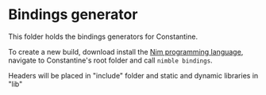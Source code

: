 # Bindings generator

This folder holds the bindings generators for Constantine.

To create a new build, download install the [Nim programming language](https://nim-lang.org/install.html), navigate to Constantine's root folder and call `nimble bindings`.

Headers will be placed in "include" folder and static and dynamic libraries in "lib"